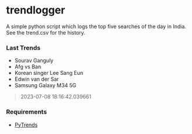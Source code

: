 # trendlogger
A simple python script which logs the top five searches of the day in India.<br>See the trend.csv for the history.<br>

<!-- Last Trends -->
### Last Trends
* Sourav Ganguly
* Afg vs Ban
* Korean singer Lee Sang Eun
* Edwin van der Sar
* Samsung Galaxy M34 5G
> 2023-07-08 18:16:42.039661

<!-- Requirements -->
### Requirements
* [PyTrends](https://github.com/dreyco676/pytrends)
